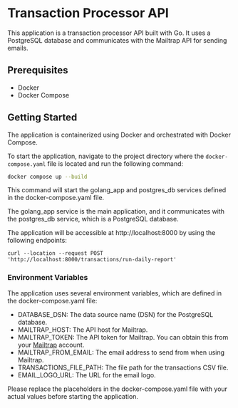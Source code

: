 # Transaction Processor API
This application is a transaction processor API built with Go. It uses a PostgreSQL database and communicates with the Mailtrap API for sending emails.

## Prerequisites
- Docker
- Docker Compose

## Getting Started
The application is containerized using Docker and orchestrated with Docker Compose.

To start the application, navigate to the project directory where the `docker-compose.yaml` file is located and run the following command:

```bash
docker compose up --build
```

This command will start the golang_app and postgres_db services defined in the docker-compose.yaml file.  

The golang_app service is the main application, and it communicates with the postgres_db service, which is a PostgreSQL database.  

The application will be accessible at http://localhost:8000 by using the following endpoints:

```curl
curl --location --request POST 'http://localhost:8000/transactions/run-daily-report'
```

### Environment Variables
The application uses several environment variables, which are defined in the docker-compose.yaml file:  
- DATABASE_DSN: The data source name (DSN) for the PostgreSQL database.
- MAILTRAP_HOST: The API host for Mailtrap.
- MAILTRAP_TOKEN: The API token for Mailtrap. You can obtain this from your [Mailtrap](https://mailtrap.io/) account.
- MAILTRAP_FROM_EMAIL: The email address to send from when using Mailtrap.
- TRANSACTIONS_FILE_PATH: The file path for the transactions CSV file.
- EMAIL_LOGO_URL: The URL for the email logo.

Please replace the placeholders in the docker-compose.yaml file with your actual values before starting the application. 